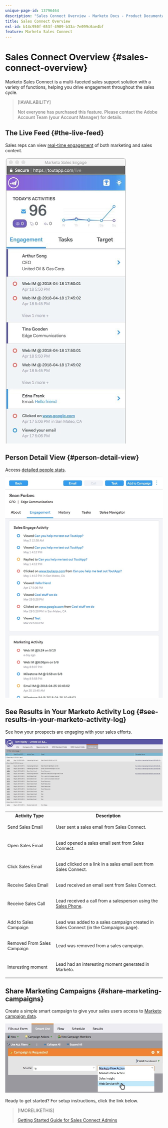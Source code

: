 ```yaml
---
unique-page-id: 13796464
description: "Sales Connect Overview - Marketo Docs - Product Documentation"
title: Sales Connect Overview
exl-id: b14c950f-653f-4909-b33a-7e099c6ae4bf
feature: Marketo Sales Connect
---
```

# Sales Connect Overview {#sales-connect-overview}

Marketo Sales Connect is a multi-faceted sales support solution with a variety of functions, helping you drive engagement throughout the sales cycle.

>[!AVAILABILITY]
>
>Not everyone has purchased this feature. Please contact the Adobe Account Team (your Account Manager) for details.

## The Live Feed {#the-live-feed}

Sales reps can view [real-time engagement](/help/marketo/product-docs/marketo-sales-connect/email/the-live-feed/live-feed-overview.md) of both marketing and sales content.

![](assets/engagement.jpg)

## Person Detail View {#person-detail-view}

Access [detailed people stats](/help/marketo/product-docs/marketo-sales-connect/people/person-detail-view.md).

![](assets/2018-05-11-at-3.28-pm.jpg)

## See Results in Your Marketo Activity Log {#see-results-in-your-marketo-activity-log}

See how your prospects are engaging with your sales efforts.

![](assets/2018-05-11-at-3.30-pm.jpg)

<table>
 <tbody>
  <tr>
   <th>Activity Type</th>
   <th>Description</th>
  </tr>
  <tr>
   <td><p>Send Sales Email</p></td>
   <td><p>User sent a sales email from Sales Connect.</p></td>
  </tr>
  <tr>
   <td><p>Open Sales Email</p></td>
   <td><p>Lead opened a sales email sent from Sales Connect.</p></td>
  </tr>
  <tr>
   <td><p>Click Sales Email</p></td>
   <td><p>Lead clicked on a link in a sales email sent from Sales Connect.</p></td>
  </tr>
  <tr>
   <td colspan="1"><p>Receive Sales Email</p></td>
   <td colspan="1"><p>Lead received an email sent from Sales Connect.</p></td>
  </tr>
  <tr>
   <td colspan="1"><p>Receive Sales Call</p></td>
   <td colspan="1"><p>Lead received a call from a salesperson using the <a href="/help/marketo/product-docs/marketo-sales-connect/phone/sales-phone-overview.md" rel="nofollow">Sales Phone</a>.</p></td>
  </tr>
  <tr>
   <td colspan="1"><p>Add to Sales Campaign</p></td>
   <td colspan="1"><p>Lead was added to a sales campaign created in Sales Connect (in the Campaigns page).</p></td>
  </tr>
  <tr>
   <td colspan="1"><p>Removed From Sales Campaign</p></td>
   <td colspan="1"><p>Lead was removed from a sales campaign.</p></td>
  </tr>
  <tr>
   <td colspan="1"><p>Interesting moment</p></td>
   <td colspan="1"><p>Lead had an interesting moment generated in Marketo.</p></td>
  </tr>
 </tbody>
</table>

## Share Marketing Campaigns {#share-marketing-campaigns}

Create a simple smart campaign to give your sales users access to [Marketo campaign data](/help/marketo/product-docs/marketo-sales-connect/marketo/make-a-campaign-visible-to-sales-connect-users.md).

![](assets/campaign-is-requested.jpg)

Ready to get started? For setup instructions, click the link below.

>[!MORELIKETHIS]
>
>[Getting Started Guide for Sales Connect Admins](/help/marketo/product-docs/marketo-sales-connect/getting-started/getting-started-guide-for-sales-connect-admins.md)
